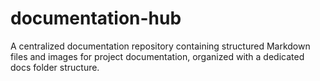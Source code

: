 # documentation-hub
A centralized documentation repository containing structured Markdown files and images for project documentation, organized with a dedicated docs folder structure.
